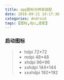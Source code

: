 ```yaml
---
title: app图标分辨率适配
date: 2016-09-21 14:17:36
categories: Android
tags: [图标,dpi,适配]
---
```

### 启动图标
>* hdpi   72*72
>* mdpi   48*48
>* xhdpi  96*96
>* xxhdpi 144*144
>* xxxhdpi 192*192